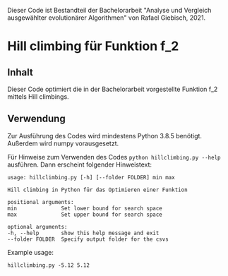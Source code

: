 Dieser Code ist Bestandteil der Bachelorarbeit "Analyse und Vergleich ausgewählter evolutionärer Algorithmen" von Rafael Giebisch, 2021.

# Hill climbing für Funktion f_2

## Inhalt

Dieser Code optimiert die in der Bachelorarbeit vorgestellte Funktion f_2 mittels Hill climbings.

## Verwendung

Zur Ausführung des Codes wird mindestens Python 3.8.5 benötigt. Außerdem wird numpy vorausgesetzt.

Für Hinweise zum Verwenden des Codes `python hillclimbing.py --help`  ausführen. Dann erscheint folgender Hinweistext:

    usage: hillclimbing.py [-h] [--folder FOLDER] min max

    Hill climbing in Python für das Optimieren einer Funktion

    positional arguments:
    min              Set lower bound for search space
    max              Set upper bound for search space

    optional arguments:
    -h, --help       show this help message and exit
    --folder FOLDER  Specify output folder for the csvs

Example usage:

    hillclimbing.py -5.12 5.12
